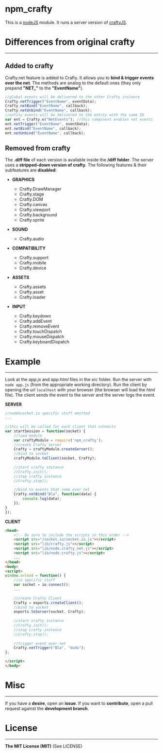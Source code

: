 npm_crafty
==========

This is a [nodeJS](http://nodejs.org/) module. It runs a server version of [craftyJS](http://craftyjs.com/).

# Differences from original crafty
--------------------------------
## Added to crafty
Crafty.net feature is added to Crafty. It allows you to __bind & trigger events over the net__.
The methods are analog to the default ones (they only prepend **"NET_"** to the **"EventName"**).
```javascript
//global events will be delivered to the other Crafty instance
Crafty.netTrigger("EventName", eventData);
Crafty.netBind("EventName", callback);
Crafty.netUnbind("EventName", callback);
//entity events will be delivered to the entity with the same ID
var ent = Crafty.e("NetEvents"); //this component enables net events
ent.netTrigger("EventName", eventData);
ent.netBind("EventName", callback);
ent.netUnbind("EventName", callback);
```

## Removed from crafty
The **.diff file** of each version is available inside the **/diff folder**.
The server uses a __stripped-down version of crafty__. The following features & their subfeatures are **disabled**:
* __GRAPHICS__
	* Crafty.DrawManager
	* Crafty.stage
	* Crafty.DOM
	* Crafty.canvas
	* Crafty.viewport
	* Crafty.background
	* Crafty.sprite

* __SOUND__
	* Crafty.audio

* __COMPATIBILITY__
	* Crafty.support
	* Crafty.mobile
	* Crafty.device

* __ASSETS__
	* Crafty.assets
	* Crafty.asset
	* Crafty.loader

* __INPUT__
 	* Crafty.keydown
	* Crafty.addEvent
	* Crafty.removeEvent
	* Crafty.touchDispatch
	* Crafty.mouseDispatch
	* Crafty.keyboardDispatch

	
# Example
---------
Look at the _app.js_ and _app.html_ files in the _src_ folder.
Run the server with `node app.js` (from the appropriate working directory).
Run the client by opening the url `localhost` with your browser (the browser will load the _html_ file).
The client sends the event to the server and the server logs the event.

__SERVER__
```javascript
//node&socket.io specific stuff omitted
...

//this will be called for each client that connects
var startSession = function(socket) {
	//load module
	var craftyModule = require('npm_crafty');
	//create Crafty Server
	Crafty = craftyModule.createServer();
	//bind to socket
	craftyModule.toClient(socket, Crafty);
	
	//start crafty instance
	//Crafty.init();
	//stop crafty instance
	//Crafty.stop();

	//bind to events that come over net
	Crafty.netBind("Bla", function(data) {
		console.log(data);
	});
}
});
```

__CLIENT__
```html
<head>
	<!-- Be sure to include the scripts in this order -->
	<script src="/socket.io/socket.io.js"></script>
	<script src="lib/crafty.js"></script>
	<script src="lib/node.crafty_net.js"></script>
	<script src="lib/node.crafty.js"></script>
	...
</head>
<body>
<script>
window.onload = function() {
	//io specific stuff
	var socket = io.connect();
	...
	
	//create Crafty Client
	Crafty = exports.createClient();
	//bind to socket
	exports.toServer(socket, Crafty);
	
	//start crafty instance
	//Crafty.init();
	//stop crafty instance
	//Crafty.stop();
	
	//trigger event over net
	Crafty.netTrigger("Bla", "dudu");
};

</script>
</body>
```

# Misc
------
If you have a __desire__, open an __issue__. 
If you want to __contribute__, open a pull request against the __development branch__.

# License
-------------
__The MIT License (MIT)__ (See LICENSE)

